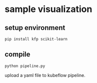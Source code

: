 # sample visualization

## setup environment

```shell
pip install kfp scikit-learn
```

## compile

```shell
python pipeline.py
```

upload a yaml file to kubeflow pipeline.
